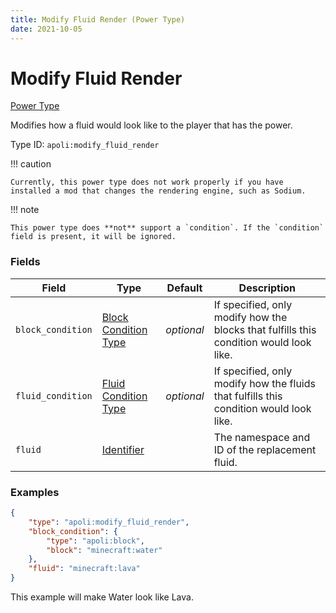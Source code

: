 ```yaml
---
title: Modify Fluid Render (Power Type)
date: 2021-10-05
---
```


# Modify Fluid Render

[Power Type](../power_types.md)

Modifies how a fluid would look like to the player that has the power.

Type ID: `apoli:modify_fluid_render`

!!! caution

    Currently, this power type does not work properly if you have installed a mod that changes the rendering engine, such as Sodium.

!!! note

    This power type does **not** support a `condition`. If the `condition` field is present, it will be ignored.


### Fields

Field | Type | Default | Description
------|------|---------|-------------
`block_condition` | [Block Condition Type](../block_condition_types.md) | _optional_ | If specified, only modify how the blocks that fulfills this condition would look like.
`fluid_condition` | [Fluid Condition Type](../fluid_condition_types.md) | _optional_ | If specified, only modify how the fluids that fulfills this condition would look like.
`fluid` | [Identifier](../data_types/identifier.md) | | The namespace and ID of the replacement fluid.


### Examples

```json
{
    "type": "apoli:modify_fluid_render",
    "block_condition": {
        "type": "apoli:block",
        "block": "minecraft:water"
    },
    "fluid": "minecraft:lava"
}
```

This example will make Water look like Lava.
